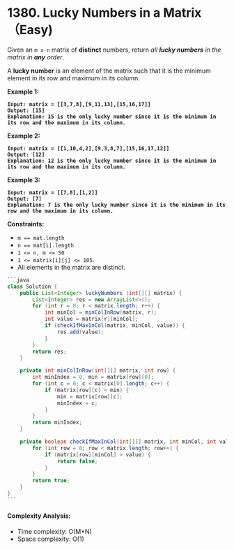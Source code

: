 # 1380. Lucky Numbers in a Matrix （Easy)

Given an `m x n` matrix of **distinct** numbers, return _all **lucky numbers** in the matrix in **any** order_.

A **lucky number** is an element of the matrix such that it is the minimum element in its row and maximum in its column.

&#x20;

**Example 1:**

<pre><code><strong>Input: matrix = [[3,7,8],[9,11,13],[15,16,17]]
</strong><strong>Output: [15]
</strong><strong>Explanation: 15 is the only lucky number since it is the minimum in its row and the maximum in its column.
</strong></code></pre>

**Example 2:**

<pre><code><strong>Input: matrix = [[1,10,4,2],[9,3,8,7],[15,16,17,12]]
</strong><strong>Output: [12]
</strong><strong>Explanation: 12 is the only lucky number since it is the minimum in its row and the maximum in its column.
</strong></code></pre>

**Example 3:**

<pre><code><strong>Input: matrix = [[7,8],[1,2]]
</strong><strong>Output: [7]
</strong><strong>Explanation: 7 is the only lucky number since it is the minimum in its row and the maximum in its column.
</strong></code></pre>

&#x20;

**Constraints:**

* `m == mat.length`
* `n == mat[i].length`
* `1 <= n, m <= 50`
* `1 <= matrix[i][j] <= 105`.
* All elements in the matrix are distinct.



````java
```java
class Solution {
    public List<Integer> luckyNumbers (int[][] matrix) {
        List<Integer> res = new ArrayList<>();
        for (int r = 0; r < matrix.length; r++) {
            int minCol = minColInRow(matrix, r);
            int value = matrix[r][minCol];
            if (checkIfMaxInCol(matrix, minCol, value)) {
                res.add(value);
            }
        }
        return res;
    }

    private int minColInRow(int[][] matrix, int row) {
        int minIndex = 0, min = matrix[row][0];
        for (int c = 0; c < matrix[0].length; c++) {
            if (matrix[row][c] < min) {
                min = matrix[row][c];
                minIndex = c;
            }
        }
        return minIndex;
    }

    private boolean checkIfMaxInCol(int[][] matrix, int minCol, int value) {
        for (int row = 0; row < matrix.length; row++) {
            if (matrix[row][minCol] > value) {
                return false;
            }
        }
        return true;
    }
}
```
````

#### Complexity Analysis:

* Time complexity: O(M\*N)
* Space complexity: O(1)
